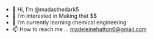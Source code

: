 - 👋 Hi, I’m @madasthedark5
- 👀 I’m interested in Making that $$
- 🌱 I’m currently learning chemical engineering
- 📫 How to reach me ... madeleinehatton6@gmail.com

<!---
madasthedark5/madasthedark5 is a ✨ special ✨ repository because its `README.md` (this file) appears on your GitHub profile.
You can click the Preview link to take a look at your changes.
--->
